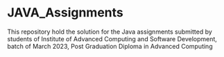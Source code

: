 # JAVA_Assignments

This repository hold the solution for the Java assignments submitted by students of Institute of Advanced Computing and Software Development, batch of March 2023, Post Graduation Diploma in Advanced Computing
